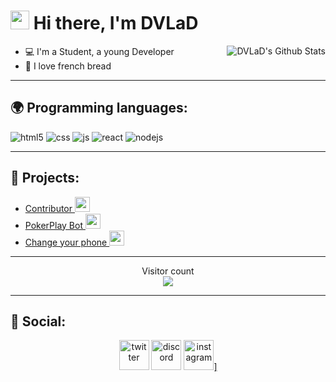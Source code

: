 <h1><img src="https://media1.tenor.com/images/f38bd4f0ae23b4d7d594c388ab4f09ed/tenor.gif?itemid=12359359" width="30"/> Hi there, I'm DVLaD</h1>

<img align="right" alt="DVLaD's Github Stats" src="https://github-readme-stats.vercel.app/api?username=einslen&show_icons=true&hide_border=true" />

- 💻 I'm a Student, a young Developer
- 🥖 I love french bread

---

## 🌍 Programming languages:
<p>
  <img alt="html5" src="https://img.shields.io/badge/-HTML5-E34F26?style=flat-square&logo=html5&logoColor=white" />
  <img alt="css" src="https://img.shields.io/badge/-CSS-00A6FF?style=flat-square&logo=css3&logoColor=white" />
  <img alt="js" src="https://img.shields.io/badge/-Javascript-FFEE00?style=flat-square&logo=javascript&logoColor=black" />
  <img alt="react" src="https://img.shields.io/badge/-React-45B8D8?style=flat-square&logo=react&logoColor=white" />
  <img alt="nodejs" src="https://img.shields.io/badge/-NodeJS-43853D?style=flat-square&logo=Node.js&logoColor=white" />
</p>

---

## 🚩 Projects:
- [Contributor <img src="https://static.formation.tech/formations/logos/889d72ed4da481c24ef573c9098b1a99.svg" width="24"/>](https://github.com/reactjs/hu.reactjs.org)
- [PokerPlay Bot <img src="https://pokerplay.fr/image/logo.jpeg" width="24"/>](https://pokerplay.fr)
- [Change your phone <img src="https://images.frandroid.com/wp-content/uploads/2017/07/illustration-sms.jpg" width="24"/>](https://github.com/EinSlen/changePhoneWalpaper)

---

<p align="center"> 
  Visitor count<br>
  <img src="https://profile-counter.glitch.me/EinSlen/count.svg" />
</p>

---

## 📱 Social:
<p align="center">
    <a href="https://twitter.com/valentindtv"><img alt="twitter" src="https://img.icons8.com/color/48/000000/twitter-circled--v1.png" width="48"/></a>
    <a href="https://discord.gg/QZfjqHwS6d"><img alt="discord" src="https://img.icons8.com/fluent/48/000000/discord-new-logo.png" width="48"/></a>
    <a href="https://www.instagram.com/valentin_dtv/"><img alt="instagram" src="https://img.icons8.com/fluent/100/000000/instagram-new.png" width="48"/>]</a>
</p>
